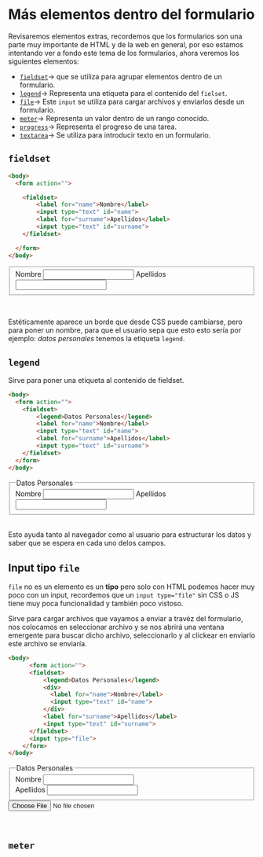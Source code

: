 # Más elementos dentro del formulario

Revisaremos elementos extras, recordemos que los formularios son una parte muy importante de HTML y de la web en general, por eso estamos intentando ver a fondo este tema de los formularios, ahora veremos los siguientes elementos:

* [`fieldset`](#fieldset)-> que se utiliza para agrupar elementos dentro de un formulario.
* [`legend`](#legend)-> Representa una etiqueta para el contenido del `fielset`.
* [`file`](#input-tipo-file)-> Este `input` se utiliza para cargar archivos y enviarlos desde un formulario.
* [`meter`](#meter)-> Representa un valor dentro de un rango conocido.
* [`progress`]()-> Representa el progreso de una tarea.
* [`textarea`]()-> Se utiliza para introducir texto en un formulario.

## ``fieldset``
~~~html
<body>
  <form action="">

    <fieldset>
        <label for="name">Nombre</label>
        <input type="text" id="name">
        <label for="surname">Apellidos</label>
        <input type="text" id="surname">    
    </fieldset>

  </form>  
</body>
~~~


<body>
  <form action="">
    <fieldset>
        <label for="name">Nombre</label>
        <input type="text" id="name">
        <label for="surname">Apellidos</label>
        <input type="text" id="surname">    
    </fieldset>
  </form>  
</body>
<br>

Estéticamente aparece un borde que desde CSS puede cambiarse, pero para poner un nombre, para que el usuario sepa que esto esto sería por ejemplo: *datos personales* tenemos la etiqueta `legend`.

## ``legend``

Sirve para poner una etiqueta al contenido de fieldset.

~~~html
<body>
  <form action="">
    <fieldset>
        <legend>Datos Personales</legend>
        <label for="name">Nombre</label>
        <input type="text" id="name">
        <label for="surname">Apellidos</label>
        <input type="text" id="surname">    
    </fieldset>
  </form>  
</body>

~~~
<body>
  <form action="">
    <fieldset>
        <legend>Datos Personales</legend>
        <label for="name">Nombre</label>
        <input type="text" id="name">
        <label for="surname">Apellidos</label>
        <input type="text" id="surname">    
    </fieldset>
  </form>  
</body>
<br>
Esto ayuda tanto al navegador como al usuario para estructurar los datos y saber que se espera en cada uno delos campos.

## Input tipo `file`

`file` no es un elemento es un **tipo** pero solo con HTML podemos hacer muy poco con un input, recordemos que un ``input type="file"`` sin CSS o JS tiene muy poca funcionalidad y también poco vistoso.

Sirve para cargar archivos que vayamos a enviar a travéz del formulario, nos colocamos en seleccionar archivo y se nos abrirá una ventana emergente para buscar dicho archivo, seleccionarlo y al clickear en enviarlo este archivo se enviaría.

~~~html
<body>
      <form action="">
      <fieldset>
          <legend>Datos Personales</legend>
          <div>
            <label for="name">Nombre</label>
            <input type="text" id="name">
          </div>       
          <label for="surname">Apellidos</label>
          <input type="text" id="surname">    
      </fieldset>
      <input type="file">
    </form> 
</body>
~~~

<body>
      <form action="">
      <fieldset>
          <legend>Datos Personales</legend>
          <div>
            <label for="name">Nombre</label>
            <input type="text" id="name">
          </div>       
          <label for="surname">Apellidos</label>
          <input type="text" id="surname">    
      </fieldset>
      <input type="file">
    </form> 
</body>
<br>

## ``meter``

